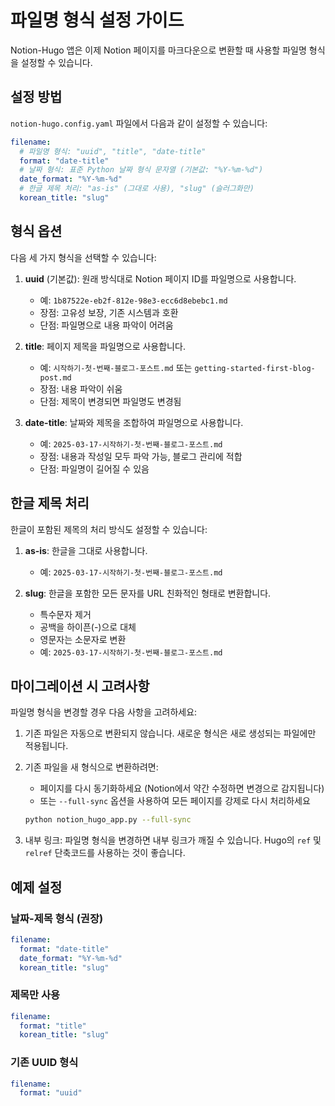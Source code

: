 # 파일명 형식 설정 가이드

Notion-Hugo 앱은 이제 Notion 페이지를 마크다운으로 변환할 때 사용할 파일명 형식을 설정할 수 있습니다.

## 설정 방법

`notion-hugo.config.yaml` 파일에서 다음과 같이 설정할 수 있습니다:

```yaml
filename:
  # 파일명 형식: "uuid", "title", "date-title"
  format: "date-title"
  # 날짜 형식: 표준 Python 날짜 형식 문자열 (기본값: "%Y-%m-%d")
  date_format: "%Y-%m-%d"
  # 한글 제목 처리: "as-is" (그대로 사용), "slug" (슬러그화만)
  korean_title: "slug"
```

## 형식 옵션

다음 세 가지 형식을 선택할 수 있습니다:

1. **uuid** (기본값): 원래 방식대로 Notion 페이지 ID를 파일명으로 사용합니다.
   - 예: `1b87522e-eb2f-812e-98e3-ecc6d8ebebc1.md`
   - 장점: 고유성 보장, 기존 시스템과 호환
   - 단점: 파일명으로 내용 파악이 어려움

2. **title**: 페이지 제목을 파일명으로 사용합니다.
   - 예: `시작하기-첫-번째-블로그-포스트.md` 또는 `getting-started-first-blog-post.md`
   - 장점: 내용 파악이 쉬움
   - 단점: 제목이 변경되면 파일명도 변경됨

3. **date-title**: 날짜와 제목을 조합하여 파일명으로 사용합니다.
   - 예: `2025-03-17-시작하기-첫-번째-블로그-포스트.md`
   - 장점: 내용과 작성일 모두 파악 가능, 블로그 관리에 적합
   - 단점: 파일명이 길어질 수 있음

## 한글 제목 처리

한글이 포함된 제목의 처리 방식도 설정할 수 있습니다:

1. **as-is**: 한글을 그대로 사용합니다.
   - 예: `2025-03-17-시작하기-첫-번째-블로그-포스트.md`

2. **slug**: 한글을 포함한 모든 문자를 URL 친화적인 형태로 변환합니다.
   - 특수문자 제거
   - 공백을 하이픈(-)으로 대체
   - 영문자는 소문자로 변환
   - 예: `2025-03-17-시작하기-첫-번째-블로그-포스트.md`

## 마이그레이션 시 고려사항

파일명 형식을 변경할 경우 다음 사항을 고려하세요:

1. 기존 파일은 자동으로 변환되지 않습니다. 새로운 형식은 새로 생성되는 파일에만 적용됩니다.

2. 기존 파일을 새 형식으로 변환하려면:
   - 페이지를 다시 동기화하세요 (Notion에서 약간 수정하면 변경으로 감지됩니다)
   - 또는 `--full-sync` 옵션을 사용하여 모든 페이지를 강제로 다시 처리하세요
   
   ```bash
   python notion_hugo_app.py --full-sync
   ```

3. 내부 링크: 파일명 형식을 변경하면 내부 링크가 깨질 수 있습니다. Hugo의 `ref` 및 `relref` 단축코드를 사용하는 것이 좋습니다.

## 예제 설정

### 날짜-제목 형식 (권장)

```yaml
filename:
  format: "date-title"
  date_format: "%Y-%m-%d"
  korean_title: "slug"
```

### 제목만 사용

```yaml
filename:
  format: "title"
  korean_title: "slug"
```

### 기존 UUID 형식

```yaml
filename:
  format: "uuid"
```
